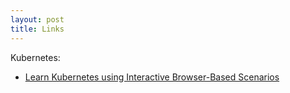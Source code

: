 ```yaml
---
layout: post
title: Links
---
```


Kubernetes:

* [Learn Kubernetes using Interactive Browser-Based Scenarios](https://www.katacoda.com/courses/kubernetes)
